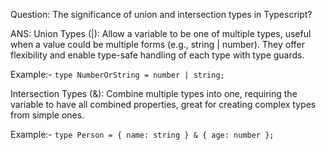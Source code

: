 Question: The significance of union and intersection types in Typescript?

ANS: 
Union Types (|): Allow a variable to be one of multiple types, useful when a value could be multiple forms (e.g., string | number). They offer flexibility and enable type-safe handling of each type with type guards.

Example:- `type NumberOrString = number | string;`


Intersection Types (&): Combine multiple types into one, requiring the variable to have all combined properties, great for creating complex types from simple ones.

Example:- `type Person = { name: string } & { age: number };`